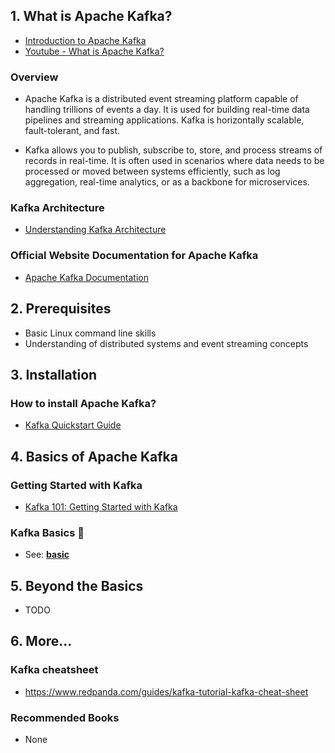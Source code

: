 ## 1. What is Apache Kafka?

- [Introduction to Apache Kafka](https://kafka.apache.org/documentation/)
- [Youtube - What is Apache Kafka?](https://youtu.be/vHbvbwSEYGo?si=SbouSV-0NZzigsXV)

### Overview

- Apache Kafka is a distributed event streaming platform capable of handling trillions of events a day. It is used for building real-time data pipelines and streaming applications. Kafka is horizontally scalable, fault-tolerant, and fast.

- Kafka allows you to publish, subscribe to, store, and process streams of records in real-time. It is often used in scenarios where data needs to be processed or moved between systems efficiently, such as log aggregation, real-time analytics, or as a backbone for microservices.

### Kafka Architecture

- [Understanding Kafka Architecture](https://kafka.apache.org/10/documentation/streams/architecture)

### Official Website Documentation for Apache Kafka

- [Apache Kafka Documentation](https://kafka.apache.org/documentation/)

## 2. Prerequisites

- Basic Linux command line skills
- Understanding of distributed systems and event streaming concepts

## 3. Installation

### How to install Apache Kafka?

- [Kafka Quickstart Guide](https://kafka.apache.org/quickstart)

## 4. Basics of Apache Kafka

### Getting Started with Kafka

- [Kafka 101: Getting Started with Kafka](https://kafka.apache.org/quickstart)

### Kafka Basics 👋

- See: [**basic**](./basic/)

## 5. Beyond the Basics

- TODO

## 6. More...

### Kafka cheatsheet

- https://www.redpanda.com/guides/kafka-tutorial-kafka-cheat-sheet

### Recommended Books

- None
